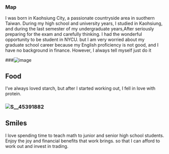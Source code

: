 ### Map 
I was born in Kaohsiung City, a passionate countryside area in suothern Taiwan. During my high school and university years, I studied in Kaohsiung, and during the last semester of my undergraduate years,After seriously preparing for the exam and carefully thinking. I had the wonderful opportunity to be student in NYCU. but I am very worried about my graduate school career because my English proficiency is not good, and I have no background in finance. However, I always tell myself just do it




###![image](https://github.com/user-attachments/assets/bdb296b8-9d2f-4bf4-8fc9-ac74bc92a97e)

## Food 
I’ve always loved starch, but after I started working out, I fell in love with protein. 
### ![S__45391882](https://github.com/user-attachments/assets/75b19b29-f965-4391-b75d-bd28c63f2e6c)





## Smiles
I love spending time to teach math to junior and senior high school students. Enjoy the joy and financial benefits that work brings. so that I can afford to work out and invest in trading.

